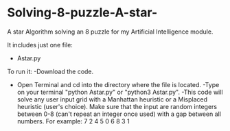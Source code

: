 # Solving-8-puzzle-A-star-

A star Algorithm solving an 8 puzzle for my Artificial Intelligence module.

It includes just one file: 
- Astar.py

To run it:
-Download the code.
* Open Terminal and cd into the directory where the file is located.
-Type on your terminal "python Astar.py" or "python3 Astar.py".
-This code will solve any user input grid with a Manhattan heuristic or a Misplaced heuristic (user's choice). Make sure that the input are random integers between 0-8 (can't repeat an integer once used) with a gap between all numbers. 
 For example: 7 2 4 5 0 6 8 3 1
